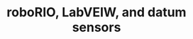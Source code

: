 ---
title: roboRIO, LabVEIW, and datum sensors
layout: posts
read_time: false
comments: null
sidebar: false
---